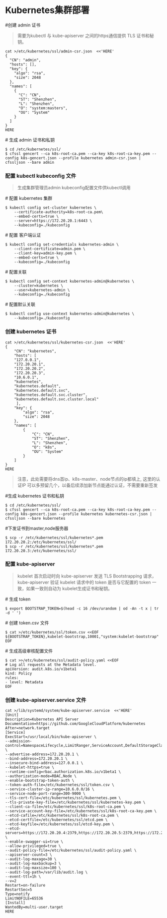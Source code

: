 # Kubernetes集群部署

\#创建 admin 证书

> 需要为kubectl 与 kube-apiserver 之间的https通信提供 TLS 证书和秘钥。

```
cat >/etc/kubernetes/ssl/admin-csr.json  <<'HERE'
{
  "CN": "admin",
  "hosts": [],
  "key": {
    "algo": "rsa",
    "size": 2048
  },
  "names": [
    {
      "C": "CN",
      "ST": "Shenzhen",
      "L": "Shenzhen",
      "O": "system:masters",
      "OU": "System"
    }
  ]
}
HERE
```

\# 生成 admin 证书和私钥

```
$ cd /etc/kubernetes/ssl/
$ cfssl gencert --ca k8s-root-ca.pem --ca-key k8s-root-ca-key.pem --config k8s-gencert.json --profile kubernetes admin-csr.json | cfssljson --bare admin
```

### 配置 kubectl kubeconfig 文件

> 生成集群管理员admin kubeconfig配置文件供kubectl调用

\# 配置 kubernetes 集群

```
$ kubectl config set-cluster kubernetes \
    --certificate-authority=k8s-root-ca.pem\
    --embed-certs=true \
    --server=https://172.20.20.1:6443 \
    --kubeconfig=./kubeconfig
```

\# 配置 客户端认证

```
$ kubectl config set-credentials kubernetes-admin \
    --client-certificate=admin.pem \
    --client-key=admin-key.pem \
    --embed-certs=true \
    --kubeconfig=./kubeconfig
```

\# 配置关联

```
$ kubectl config set-context kubernetes-admin@kubernetes \
    --cluster=kubernetes \
    --user=kubernetes-admin \
    --kubeconfig=./kubeconfig
```

\# 配置默认关联

```
$ kubectl config use-context kubernetes-admin@kubernetes \
    --kubeconfig=./kubeconfig
```

### 创建 kubernetes 证书

```
cat >/etc/kubernetes/ssl/kubernetes-csr.json  <<'HERE'
{
    "CN": "kubernetes",
    "hosts": [
    "127.0.0.1",
    "172.20.20.1",
    "172.20.20.2",
    "172.20.20.3",
    "10.6.0.1",
    "kubernetes",
    "kubernetes.default",
    "kubernetes.default.svc",
    "kubernetes.default.svc.cluster",
    "kubernetes.default.svc.cluster.local"
     ],
    "key": {
        "algo": "rsa",
        "size": 2048
    },
    "names": [
        {
            "C": "CN",
            "ST": "Shenzhen",
            "L": "Shenzhen",
            "O": "k8s",
            "OU": "System"
        }
    ]
}
HERE
```

> 注意，此处需要将dns首ip、k8s-master、node节点的ip都填上, 这里的认证IP 可以多预留几个，以备后续添加新节点能通过认证，不需要重新签发

\#生成 kubernetes 证书和私钥

```
$ cd /etc/kubernetes/ssl/
$ cfssl gencert --ca k8s-root-ca.pem --ca-key k8s-root-ca-key.pem --config k8s-gencert.json --profile kubernetes kubernetes-csr.json | cfssljson --bare kubernetes
```

\#下发证书到master,node服务器

```
$ scp -r /etc/kubernetes/ssl/kubernetes*.pem 172.20.20.2:/etc/kubernetes/ssl/
$ scp -r /etc/kubernetes/ssl/kubernetes*.pem 172.20.20.3:/etc/kubernetes/ssl/
```

### 配置 kube-apiserver

> kubelet 首次启动时向 kube-apiserver 发送 TLS Bootstrapping 请求，kube-apiserver 验证 kubelet 请求中的 token 是否与它配置的 token 一致，如果一致则自动为 kubelet生成证书和秘钥。

\# 生成 token

```
$ export BOOTSTRAP_TOKEN=$(head -c 16 /dev/urandom | od -An -t x | tr -d ' ')
```

\# 创建 token.csv 文件

```
$ cat >/etc/kubernetes/ssl/token.csv <<EOF
${BOOTSTRAP_TOKEN},kubelet-bootstrap,10001,"system:kubelet-bootstrap"
EOF
```

\# 生成高级审核配置文件

```
$ cat >>/etc/kubernetes/ssl/audit-policy.yaml <<EOF
# Log all requests at the Metadata level.
apiVersion: audit.k8s.io/v1beta1
kind: Policy
rules:
- level: Metadata
EOF
```

### 创建 kube-apiserver.service 文件

```
cat >/lib/systemd/system/kube-apiserver.service  <<'HERE'
[Unit]
Description=Kubernetes API Server
Documentation=https://github.com/GoogleCloudPlatform/kubernetes
After=network.target
[Service]
ExecStart=/usr/local/bin/kube-apiserver \
--admission-control=NamespaceLifecycle,LimitRanger,ServiceAccount,DefaultStorageClass,ResourceQuota,NodeRestriction \
--advertise-address=172.20.20.1 \
--bind-address=172.20.20.1 \
--insecure-bind-address=127.0.0.1 \
--kubelet-https=true \
--runtime-config=rbac.authorization.k8s.io/v1beta1 \
--authorization-mode=RBAC,Node \
--enable-bootstrap-token-auth \
--token-auth-file=/etc/kubernetes/ssl/token.csv \
--service-cluster-ip-range=10.6.0.0/16 \
--service-node-port-range=300-9000 \
--tls-cert-file=/etc/kubernetes/ssl/kubernetes.pem \
--tls-private-key-file=/etc/kubernetes/ssl/kubernetes-key.pem \
--client-ca-file=/etc/kubernetes/ssl/k8s-root-ca.pem \
--service-account-key-file=/etc/kubernetes/ssl/k8s-root-ca-key.pem \
--etcd-cafile=/etc/kubernetes/ssl/k8s-root-ca.pem \
--etcd-certfile=/etc/kubernetes/ssl/etcd.pem \
--etcd-keyfile=/etc/kubernetes/ssl/etcd-key.pem \
--etcd-servers=https://172.20.20.4:2379,https://172.20.20.5:2379,https://172.20.20.6:2379 \
--enable-swagger-ui=true \
--allow-privileged=true \
--audit-policy-file=/etc/kubernetes/ssl/audit-policy.yaml \
--apiserver-count=3 \
--audit-log-maxage=30 \
--audit-log-maxbackup=3 \
--audit-log-maxsize=100 \
--audit-log-path=/var/lib/audit.log \
--event-ttl=1h \
--v=2
Restart=on-failure
RestartSec=5
Type=notify
LimitNOFILE=65536
[Install]
WantedBy=multi-user.target
HERE
```




